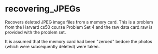 # recovering_JPEGs
Recovers deleted JPEG image files from a memory card. This is a problem
from the Harvard cs50 course Problem Set 4 and the raw data card.raw is
provided with the problem set.

It is assumed that the memory card had been "zeroed" bedore the photos
(which were subsequently deleted) were taken.

